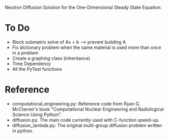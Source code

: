 Neutron Diffusion Solution for the One-Dimensional Steady State Equation.

To Do
======================================
 - Block submatrix solve of Ax = b --> prevent building A
 - Fix dictionary problem when the same material is used more than once in a problem
 - Create a graphing class (inheritance)
 - Time Dependency
 - All the PyTest functions

Reference
======================================
 - computational\_engineering.py: Reference code from Ryan G. McClarren's book "Computational Nuclear Engineering and Radiological Science Using Python".
 - diffusion.py: The main code currently used with C-function speed-up.
 - diffusion\_lambda.py: The original multi-group diffusion problem written in python.
